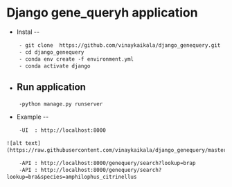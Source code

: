 Django gene_queryh application
=============

- Instal
--
``` 
    - git clone  https://github.com/vinaykaikala/django_genequery.git
    - cd django_genequery
    - conda env create -f environment.yml
    - conda activate django
```
 - Run application
    --
```
    -python manage.py runserver
```

 - Example
--
```
    -UI  : http://localhost:8000
```
    ![alt text](https://raw.githubusercontent.com/vinaykaikala/django_genequery/master/ui.png)
```
    -API : http://localhost:8000/genequery/search?lookup=brap
    -API : http://localhost:8000/genequery/search?lookup=bra&species=amphilophus_citrinellus 
```


